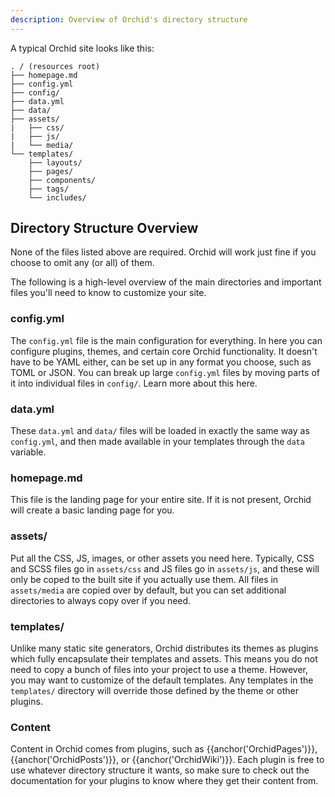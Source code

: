 ```yaml
---
description: Overview of Orchid's directory structure
---
```


A typical Orchid site looks like this:

```text
. / (resources root)
├── homepage.md
├── config.yml
├── config/
├── data.yml
├── data/
├── assets/
|   ├── css/
|   ├── js/
|   └── media/
└── templates/
    ├── layouts/
    ├── pages/
    ├── components/
    ├── tags/
    └── includes/
```

## Directory Structure Overview

None of the files listed above are required. Orchid will work just fine if you choose to omit any (or all) of them. 

The following is a high-level overview of the main directories and important files you'll need to know to customize your
site.

### config.yml

The `config.yml` file is the main configuration for everything. In here you can configure plugins, themes, and certain
core Orchid functionality. It doesn't have to be YAML either, can be set up in any format you choose, such as TOML or 
JSON. You can break up large `config.yml` files by moving parts of it into individual files in `config/`. Learn more 
about this here. 

### data.yml

These `data.yml` and `data/` files will be loaded in exactly the same way as `config.yml`, and then made available in 
your templates through the `data` variable. 

### homepage.md

This file is the landing page for your entire site. If it is not present, Orchid will create a basic landing page for 
you.

### assets/

Put all the CSS, JS, images, or other assets you need here. Typically, CSS and SCSS files go in `assets/css` and JS 
files go in `assets/js`, and these will only be coped to the built site if you actually use them. All files in 
`assets/media` are copied over by default, but you can set additional directories to always copy over if you need.

### templates/

Unlike many static site generators, Orchid distributes its themes as plugins which fully encapsulate their templates and
assets. This means you do not need to copy a bunch of files into your project to use a theme. However, you may want to
customize of the default templates. Any templates in the `templates/` directory will override those defined by the theme
or other plugins.

### Content

Content in Orchid comes from plugins, such as {{anchor('OrchidPages')}}, {{anchor('OrchidPosts')}}, or 
{{anchor('OrchidWiki')}}. Each plugin is free to use whatever directory structure it wants, so make sure to check out
the documentation for your plugins to know where they get their content from.
